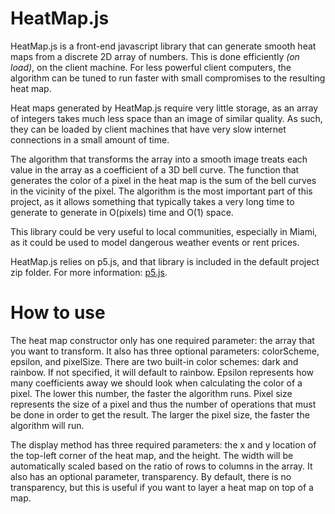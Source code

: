 # HeatMap.js
HeatMap.js is a front-end javascript library that can generate smooth heat maps from a discrete 2D array of numbers. 
This is done efficiently *(on load)*, on the client machine. 
For less powerful client computers, the algorithm can be tuned to run faster with small compromises to the resulting heat map.

Heat maps generated by HeatMap.js require very little storage, as an array of integers takes much less space than an image of similar quality.
As such, they can be loaded by client machines that have very slow internet connections in a small amount of time.

The algorithm that transforms the array into a smooth image treats each value in the array as a coefficient of a 3D bell curve.
The function that generates the color of a pixel in the heat map is the sum of the bell curves in the vicinity of the pixel.
The algorithm is the most important part of this project, as it allows something that typically takes a very long time to generate to generate in O(pixels) time and O(1) space.

This library could be very useful to local communities, especially in Miami, as it could be used to model dangerous weather events or rent prices.

HeatMap.js relies on p5.js, and that library is included in the default project zip folder. For more information: [p5.js](https://p5js.org/).

# How to use
The heat map constructor only has one required parameter: the array that you want to transform.
It also has three optional parameters: colorScheme, epsilon, and pixelSize. There are two built-in color schemes: dark and rainbow. If not specified, it will default to rainbow. Epsilon represents how many coefficients away we should look when calculating the color of a pixel. The lower this number, the faster the algorithm runs. Pixel size represents the size of a pixel and thus the number of operations that must be done in order to get the result. The larger the pixel size, the faster the algorithm will run.

The display method has three required parameters: the x and y location of the top-left corner of the heat map, and the height. The width will be automatically scaled based on the ratio of rows to columns in the array. It also has an optional parameter, transparency. By default, there is no transparency, but this is useful if you want to layer a heat map on top of a map.
